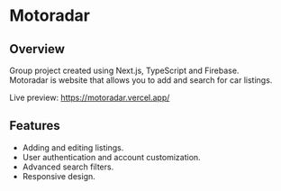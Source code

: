# Motoradar

## Overview

Group project created using Next.js, TypeScript and Firebase. \
Motoradar is website that allows you to add and search for car listings.

Live preview: https://motoradar.vercel.app/

## Features

-   Adding and editing listings.
-   User authentication and account customization.
-   Advanced search filters.
-   Responsive design.
